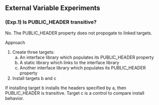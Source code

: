 ## External Variable Experiments

### (Exp.1) Is PUBLIC_HEADER transitive?
No. The PUBLIC_HEADER property does not propogate to linked targets.

Approach
1. Create three targets: <ol type="a">
	<li> <!-- a. --> An interface library which populates its PUBLIC_HEADER property</li>
	<li> <!-- b. --> A static library which links to the interface library</li>
	<li> <!-- c. --> Another interface library which populates its PUBLIC_HEADER property</li></ol>
2. Install targets b and c

If installing target b installs the headers specified by a, then PUBLIC_HEADER is transitive.
Target c is a control to compare install behavior.
